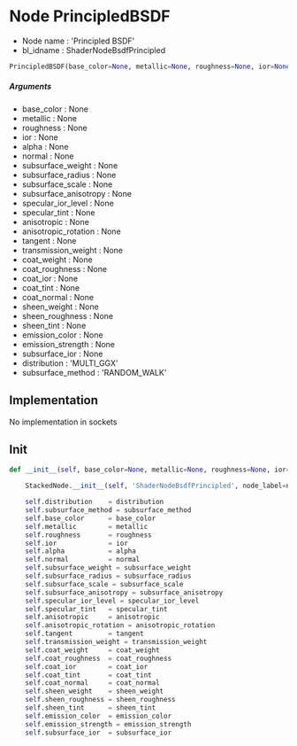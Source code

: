 # Node PrincipledBSDF

- Node name : 'Principled BSDF'
- bl_idname : ShaderNodeBsdfPrincipled


``` python
PrincipledBSDF(base_color=None, metallic=None, roughness=None, ior=None, alpha=None, normal=None, subsurface_weight=None, subsurface_radius=None, subsurface_scale=None, subsurface_anisotropy=None, specular_ior_level=None, specular_tint=None, anisotropic=None, anisotropic_rotation=None, tangent=None, transmission_weight=None, coat_weight=None, coat_roughness=None, coat_ior=None, coat_tint=None, coat_normal=None, sheen_weight=None, sheen_roughness=None, sheen_tint=None, emission_color=None, emission_strength=None, subsurface_ior=None, distribution='MULTI_GGX', subsurface_method='RANDOM_WALK', node_label=None, node_color=None)
```
##### Arguments

- base_color : None
- metallic : None
- roughness : None
- ior : None
- alpha : None
- normal : None
- subsurface_weight : None
- subsurface_radius : None
- subsurface_scale : None
- subsurface_anisotropy : None
- specular_ior_level : None
- specular_tint : None
- anisotropic : None
- anisotropic_rotation : None
- tangent : None
- transmission_weight : None
- coat_weight : None
- coat_roughness : None
- coat_ior : None
- coat_tint : None
- coat_normal : None
- sheen_weight : None
- sheen_roughness : None
- sheen_tint : None
- emission_color : None
- emission_strength : None
- subsurface_ior : None
- distribution : 'MULTI_GGX'
- subsurface_method : 'RANDOM_WALK'

## Implementation

No implementation in sockets

## Init

``` python
def __init__(self, base_color=None, metallic=None, roughness=None, ior=None, alpha=None, normal=None, subsurface_weight=None, subsurface_radius=None, subsurface_scale=None, subsurface_anisotropy=None, specular_ior_level=None, specular_tint=None, anisotropic=None, anisotropic_rotation=None, tangent=None, transmission_weight=None, coat_weight=None, coat_roughness=None, coat_ior=None, coat_tint=None, coat_normal=None, sheen_weight=None, sheen_roughness=None, sheen_tint=None, emission_color=None, emission_strength=None, subsurface_ior=None, distribution='MULTI_GGX', subsurface_method='RANDOM_WALK', node_label=None, node_color=None):

    StackedNode.__init__(self, 'ShaderNodeBsdfPrincipled', node_label=node_label, node_color=node_color)

    self.distribution    = distribution
    self.subsurface_method = subsurface_method
    self.base_color      = base_color
    self.metallic        = metallic
    self.roughness       = roughness
    self.ior             = ior
    self.alpha           = alpha
    self.normal          = normal
    self.subsurface_weight = subsurface_weight
    self.subsurface_radius = subsurface_radius
    self.subsurface_scale = subsurface_scale
    self.subsurface_anisotropy = subsurface_anisotropy
    self.specular_ior_level = specular_ior_level
    self.specular_tint   = specular_tint
    self.anisotropic     = anisotropic
    self.anisotropic_rotation = anisotropic_rotation
    self.tangent         = tangent
    self.transmission_weight = transmission_weight
    self.coat_weight     = coat_weight
    self.coat_roughness  = coat_roughness
    self.coat_ior        = coat_ior
    self.coat_tint       = coat_tint
    self.coat_normal     = coat_normal
    self.sheen_weight    = sheen_weight
    self.sheen_roughness = sheen_roughness
    self.sheen_tint      = sheen_tint
    self.emission_color  = emission_color
    self.emission_strength = emission_strength
    self.subsurface_ior  = subsurface_ior
```

